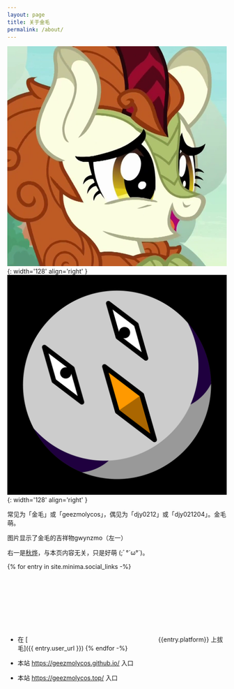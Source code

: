 ```yaml
---
layout: page
title: 关于金毛
permalink: /about/
---
```


![Autumn Blaze](/25k/autumn_blaze_cringe.png){: width='128' align='right' }
![gwynzmo](/25k/gwynzmo3.png){: width='128' align='right' }

常见为「金毛」或「geezmolycos」，偶见为「djy0212」或「djy021204」。金毛萌。

图片显示了金毛的吉祥物gwynzmo（左一）

右一是[秋烨](https://zh.moegirl.org.cn/%E7%A7%8B%E7%83%A8(%E5%BD%A9%E8%99%B9%E5%B0%8F%E9%A9%AC))，与本页内容无关，只是好萌
(;ﾞ°´ω°´)。

{% for entry in site.minima.social_links -%}
- 在 [<svg class="svg-icon grey"><use xlink:href="{{ '/assets/minima-social-icons.svg#' | append: entry.platform | relative_url }}"></use></svg>{{entry.platform}} 上拔毛]({{ entry.user_url }})
{% endfor -%}

- 本站 <https://geezmolycos.github.io/> 入口
- 本站 <https://geezmolycos.top/> 入口
